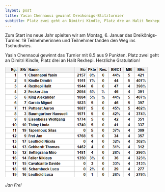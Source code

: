 ```yaml
---
layout: post
title: Yasin Chennaoui gewinnt Dreikönigs-Blitzturnier
subtitle: Platz zwei geht an Dimitri Kindle, Platz dre an Halit Rexhepi
---
```


Zum Start ins neue Jahr spielten wir am Montag, 6. Januar das Dreikönigs-Turnier. 19 Teilnehmerinnen und Teilnehmer
fanden den Weg ins Tschudiwies.

Yasin Chennaoui gewinnt das Turnier mit 8.5 aus 9 Punkten. Platz zwei geht an Dimitri Kindle, Platz drei an Halit
Rexhepi. Herzliche Gratulation!

![Runde 1](/assets/img/turniere/2025-blitzturnier.png)

_Jan Frei_


